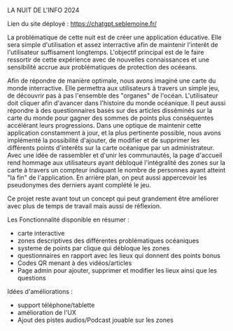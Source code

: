 LA NUIT DE L'INFO 2024

Lien du site déployé : https://chatgpt.seblemoine.fr/

La problématique de cette nuit est de créer une application éducative. Elle sera simple d'utilisation et assez interractive afin de maintenir l'interêt de l'utilisateur suffisament longtemps. L'objectif principal est de le faire ressortir de cette expérience avec de nouvelles connaissances et une sensibilité accrue aux problématiques de protection des océeans.

Afin de répondre de manière optimale, nous avons imaginé une carte du monde interractive. Elle permettra aux utilisateurs à travers un simple jeu, de découvrir pas à pas l'ensemble des "organes" de l'océan. 
L'utilisateur doit cliquer afin d'avancer dans l'histoire du monde océanique. Il peut aussi répondre à des questionnaires basés sur des articles disséminés sur la carte du monde pour gagner des sommes de points plus conséquentes accélérant leurs progressions.
Dans une optique de maintenir cette application constamment à jour, et la plus pertinente possible, nous avons implémenté la possibilité d'ajouter, de modifier et de supprimer les différents points d'interêts sur la carte océanique par un administrateur.
Avec une idée de rassembler et d'unir les communautés, la page d'accueil rend hommage aux utilisateurs ayant débloqué l'intégralité des zones sur la carte à travers un compteur indiquant le nombre de personnes ayant atteint "la fin" de l'application. En arrière plan, on peut aussi appercevoir les pseudonymes des derniers ayant complété le jeu.

Ce projet reste avant tout un concept qui peut grandement être améliorer avec plus de temps de travail mais aussi de réflexion.

Les Fonctionnalité disponible en résumer :
- carte interactive
- zones descriptives des différentes problématiques océaniques
- systeme de points par clique qui débloque les zones
- questionnaires en rapport avec les lieux qui donnent des points bonus
- Codes QR menant à des vidéos/articles
- Page admin pour ajouter, supprimer et modifier les lieux ainsi que les questions

Idées d'améliorations : 
- support téléphone/tablette
- amélioration de l'UX
- Ajout des pistes audios/Podcast jouable sur les zones 

